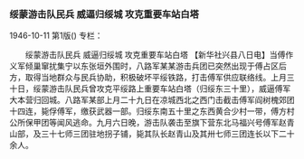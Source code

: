 ### 绥蒙游击队民兵  威逼归绥城  攻克重要车站白塔

1946-10-11
第1版()
专栏：

　　绥蒙游击队民兵
    威逼归绥城
    攻克重要车站白塔
    【新华社兴县八日电】当傅作义军倾巢窜扰集宁以东张垣外围时，八路军某某游击兵团已突然出现于傅占区后方，取得当地群众与民兵协助，积极破坏平绥铁路，打击傅军供应联络线。上月三十日，绥蒙游击队民兵曾攻克平绥路上重要车站白塔（归绥东三十里），威逼傅军大本营归回城。八路军某部上月二十九日在凉城西北之西门击截击傅军阎树槐郊团十四连，毙俘傅军，缴获武器一部。归绥东南五十里之东西黄合少村一带，傅方村公所保甲团等闻风逃命。九月六日晚，游击队袭击至旗下营东北马福兴号傅军赵青山部，及三十七师三团驻地拐子铺，毙其队长赵青山及其卅七师三团连长以下二十余人。
